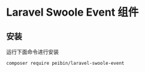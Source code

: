 Laravel Swoole Event 组件
=======

## 安装

运行下面命令进行安装

```sh
composer require peibin/laravel-swoole-event
```
